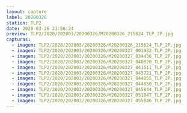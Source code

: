```yaml
---
layout: capture
label: 20200326
station: TLP2
date: 2020-03-26 21:56:24
preview: TLP2/2020/202003/20200326/M20200326_215624_TLP_2P.jpg
capturas:
  - imagem: TLP2/2020/202003/20200326/M20200326_215624_TLP_2P.jpg
  - imagem: TLP2/2020/202003/20200326/M20200327_001932_TLP_2P.jpg
  - imagem: TLP2/2020/202003/20200326/M20200327_034436_TLP_2P.jpg
  - imagem: TLP2/2020/202003/20200326/M20200327_040820_TLP_2P.jpg
  - imagem: TLP2/2020/202003/20200326/M20200327_041511_TLP_2P.jpg
  - imagem: TLP2/2020/202003/20200326/M20200327_043721_TLP_2P.jpg
  - imagem: TLP2/2020/202003/20200326/M20200327_044055_TLP_2P.jpg
  - imagem: TLP2/2020/202003/20200326/M20200327_044850_TLP_2P.jpg
  - imagem: TLP2/2020/202003/20200326/M20200327_045844_TLP_2P.jpg
  - imagem: TLP2/2020/202003/20200326/M20200327_051847_TLP_2P.jpg
  - imagem: TLP2/2020/202003/20200326/M20200327_055046_TLP_2P.jpg
---
```

